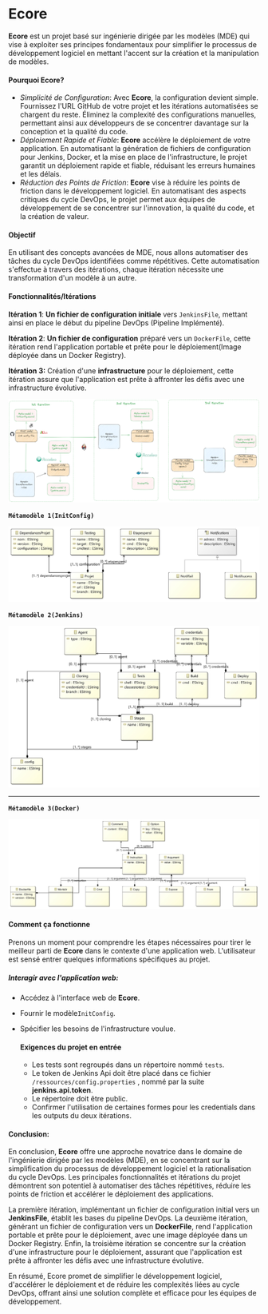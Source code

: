 # Ecore

**Ecore** est un projet basé sur ingénierie dirigée par les modèles (MDE) qui vise à exploiter ses principes fondamentaux pour simplifier le processus de développement logiciel en mettant l'accent sur la création et la manipulation de modèles.

#### Pourquoi Ecore?

- *Simplicité de Configuration*: Avec **Ecore**, la configuration devient simple. Fournissez l'URL GitHub de votre projet et les itérations automatisées se chargent du reste. Éliminez la complexité des configurations manuelles, permettant ainsi aux développeurs de se concentrer davantage sur la conception et la qualité du code.
- *Déploiement Rapide et Fiable*: **Ecore** accélère le déploiement de votre application. En automatisant la génération de fichiers de configuration pour Jenkins, Docker, et la mise en place de l'infrastructure, le projet garantit un déploiement rapide et fiable, réduisant les erreurs humaines et les délais.
- *Réduction des Points de Friction*: **Ecore** vise à réduire les points de friction dans le développement logiciel. En automatisant des aspects critiques du cycle DevOps, le projet permet aux équipes de développement de se concentrer sur l'innovation, la qualité du code, et la création de valeur.

#### Objectif

En utilisant des concepts avancées de MDE, nous allons automatiser des tâches du cycle DevOps identifiées comme répétitives. Cette automatisation s'effectue à travers des itérations, chaque itération nécessite une transformation d'un modèle à un autre.

#### Fonctionnalités/Itérations

**Itération 1**: **Un fichier de configuration initiale** vers `JenkinsFile`, mettant ainsi en place le début du pipeline DevOps (Pipeline Implémenté).

**Itération 2**: **Un fichier de configuration** préparé vers un `DockerFile`, cette itération rend l'application portable et prête pour le déploiement(Image déployée dans un Docker Registry).

**Itération 3:** Création d'une **infrastructure** pour le déploiement, cette itération assure que l'application est prête à affronter les défis avec une infrastructure évolutive.



![image-20231121234218017](./images/diagram1.png)

**`Métamodèle 1(InitConfig)`**



![img](./images/mymetamodelclassdiagram.jpg)





**`Métamodèle 2(Jenkins)`**



![img](./images/projectsortieclassdiagram.jpg)

****

**`Métamodèle 3(Docker)`**



![img](./images/dockermetamodelclassdiagram.jpg)







#### Comment ça fonctionne

Prenons un moment pour comprendre les étapes nécessaires pour tirer le meilleur parti de **Ecore** dans le contexte d'une application web. L'utilisateur est sensé entrer quelques informations spécifiques au projet.

##### Interagir avec l'application web: 

- Accédez à l'interface web de **Ecore**.

- Fournir le modèle`InitConfig`.

- Spécifier les besoins de l'infrastructure voulue.

  #### Exigences du projet en entrée

  - Les tests sont regroupés dans un répertoire nommé `tests`.
  - Le token de Jenkins Api doit être placé dans ce fichier `/ressources/config.properties` , nommé par la suite **jenkins.api.token**.
  - Le répertoire doit être public.
  - Confirmer l'utilisation de certaines formes pour les credentials dans les outputs du deux itérations.

  




#### Conclusion:

En conclusion, **Ecore** offre une approche novatrice dans le domaine de l'ingénierie dirigée par les modèles (MDE), en se concentrant sur la simplification du processus de développement logiciel et la rationalisation du cycle DevOps. Les principales fonctionnalités et itérations du projet démontrent son potentiel à automatiser des tâches répétitives, réduire les points de friction et accélérer le déploiement des applications.

La première itération, implémentant un fichier de configuration initial vers un **JenkinsFile**, établit les bases du pipeline DevOps. La deuxième itération, générant un fichier de configuration vers un **DockerFile**, rend l'application portable et prête pour le déploiement, avec une image déployée dans un Docker Registry. Enfin, la troisième itération se concentre sur la création d'une infrastructure pour le déploiement, assurant que l'application est prête à affronter les défis avec une infrastructure évolutive.

En résumé, Ecore promet de simplifier le développement logiciel, d'accélérer le déploiement et de réduire les complexités liées au cycle DevOps, offrant ainsi une solution complète et efficace pour les équipes de développement.